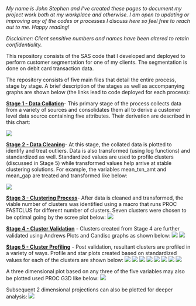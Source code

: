_My name is John Stephen and I've created these pages to document my project work both at my workplace and otherwise. I am open to updating or improving any of the codes or processes I discuss here so feel free to reach out to me. Happy reading!_

_Disclaimer: Client sensitive numbers and names have been altered to retain confidentiality._

This repository consists of the SAS code that I developed and deployed to perform customer segmentation for one of my clients. The segmentation is done on debit card transaction data.

The repository consists of five main files that detail the entire process, stage by stage. A brief description of the stages as well as accompanying graphs are shown below (the links lead to code deployed for each process):

[**Stage 1 - Data Collation**](https://github.com/jstephenj14/Debit-Card-Segmentation/blob/master/Stage%201%20-%20Data%20Collation.sas)- This primary stage of the process collects data from a variety of sources and consolidates them all to derive a customer level data source containing five attributes. Their derivation are described in this chart: 

![](https://s14.postimg.org/yoa7k5k69/Data_Collation.png)

[**Stage 2 - Data Cleaning**](https://github.com/jstephenj14/Debit-Card-Segmentation/blob/master/Stage%202%20-%20Data%20Cleaning.sas)- At this stage, the collated data is plotted to identify and treat outliers. Data is also transformed (using log functions) and standardized as well. Standardized values are used to profile clusters (discussed in Stage 5) while transformed values help arrive at stable clustering solutions. For example, the variables mean_txn_amt and mean_gap are treated and transformed like below:

![](https://s13.postimg.org/uloyyp0t3/Data_Cleaning.png)

[**Stage 3 - Clustering Process**](https://github.com/jstephenj14/Debit-Card-Segmentation/blob/master/Stage%203%20-%20Clustering%20Process.SAS)- After data is cleaned and transformed, the viable number of clusters was identified using a macro that runs PROC FASTCLUS for different number of clusters. Seven clusters were chosen to be optimal going by the scree plot below:
![](https://s16.postimg.org/4mh0ker0l/Clustering_Process.png)

[**Stage 4 -  Cluster Validation**](https://github.com/jstephenj14/Debit-Card-Segmentation/blob/master/Stage%204%20-%20Cluster%20Validation.sas) - Clusters created from Stage 4 are further validated using Andrews Plots and Candisc graphs as shown below:
![](https://s21.postimg.org/4qrnb9htj/Clustering_Validation.png)
![](https://s21.postimg.org/d4schoinb/Clustering_Validation_Andrews.png) 

[**Stage 5 - Cluster Profiling**](https://github.com/jstephenj14/Debit-Card-Segmentation/blob/master/Stage%205%20-Cluster%20Profiling.sas) -  Post validation, resultant clusters are profiled in a variety of ways. Profile and star plots created based on standardized values for each of the clusters are shown below:
![](https://s11.postimg.org/osa2xz837/Profiling_All.png)
![](https://s11.postimg.org/e9a38t5f7/Profiling_1.png)
![](https://s11.postimg.org/89mc55kmr/Profiling_2.png)
![](https://s11.postimg.org/l2ag52w8j/Profiling_3.png)
![](https://s11.postimg.org/lt36auylv/Profiling_4.png)
![](https://s11.postimg.org/gvplpqwmr/Profiling_5.png)
![](https://s11.postimg.org/jr2owm0mr/Profiling_6.png)
![](https://s11.postimg.org/fvzau1hgz/Profiling_7.png)

A three dimensional plot based on any three of the five variables may also be plotted used PROC G3D like below:
![](https://s11.postimg.org/wat86lzg3/3_D_Profile.png)

Subsequent 2 dimensional projections can also be plotted for deeper analysis:
![](https://s11.postimg.org/bmpze4otv/2_D_Projection_1.png)
